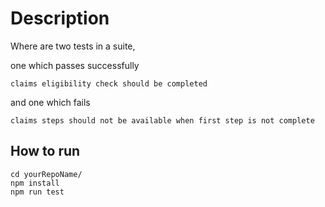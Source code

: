 # Description

Where are two tests in a suite,

one which passes successfully

```
claims eligibility check should be completed
```
and one which fails
```
claims steps should not be available when first step is not complete
```

## How to run

```
cd yourRepoName/
npm install
npm run test
```